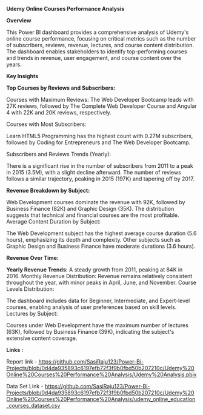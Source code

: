 ****Udemy Online Courses Performance Analysis****

**Overview**

This Power BI dashboard provides a comprehensive analysis of Udemy's online course performance, focusing on critical metrics such as the number of subscribers, reviews, revenue, lectures, and course content distribution. The dashboard enables stakeholders to identify top-performing courses and trends in revenue, user engagement, and course content over the years.

**Key Insights**

**Top Courses by Reviews and Subscribers:**

Courses with Maximum Reviews:
The Web Developer Bootcamp leads with 27K reviews, followed by The Complete Web Developer Course and Angular 4 with 22K and 20K reviews, respectively.

Courses with Most Subscribers:

Learn HTML5 Programming has the highest count with 0.27M subscribers, followed by Coding for Entrepreneurs and The Web Developer Bootcamp.

Subscribers and Reviews Trends (Yearly):

There is a significant rise in the number of subscribers from 2011 to a peak in 2015 (3.5M), with a slight decline afterward.
The number of reviews follows a similar trajectory, peaking in 2015 (197K) and tapering off by 2017.

**Revenue Breakdown by Subject:**

Web Development courses dominate the revenue with 92K, followed by Business Finance (82K) and Graphic Design (35K).
The distribution suggests that technical and financial courses are the most profitable.
Average Content Duration by Subject:

The Web Development subject has the highest average course duration (5.6 hours), emphasizing its depth and complexity.
Other subjects such as Graphic Design and Business Finance have moderate durations (3.6 hours).

**Revenue Over Time:**

**Yearly Revenue Trends:** A steady growth from 2011, peaking at 84K in 2016.
Monthly Revenue Distribution: Revenue remains relatively consistent throughout the year, with minor peaks in April, June, and November.
Course Levels Distribution:

The dashboard includes data for Beginner, Intermediate, and Expert-level courses, enabling analysis of user preferences based on skill levels.
Lectures by Subject:

Courses under Web Development have the maximum number of lectures (63K), followed by Business Finance (39K), indicating the subject's extensive content coverage.

**Links :**

Report link -
https://github.com/SasiRaju123/Power-Bi-Projects/blob/0d4da935893c6197efb72f3f9b0fbd50b207210c/Udemy%20Online%20Courses%20Performance%20Analysis/Udemy%20Analysis.pbix 

Data Set Link - https://github.com/SasiRaju123/Power-Bi-Projects/blob/0d4da935893c6197efb72f3f9b0fbd50b207210c/Udemy%20Online%20Courses%20Performance%20Analysis/udemy_online_education_courses_dataset.csv

